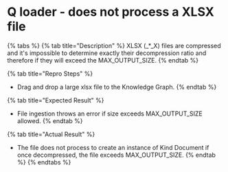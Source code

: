 # Q loader - does not process a XLSX file

{% tabs %}
{% tab title="Description" %}
XLSX \(_\*_X\) files are compressed and it's impossible to determine exactly their decompression ratio and therefore if they will exceed the MAX\_OUTPUT\_SIZE. 
{% endtab %}

{% tab title="Repro Steps" %}
* Drag and drop a large xlsx file to the Knowledge Graph.
{% endtab %}

{% tab title="Expected Result" %}
* File ingestion throws an error if size exceeds MAX\_OUTPUT\_SIZE allowed.
{% endtab %}

{% tab title="Actual Result" %}
* The file does not process to create an instance of Kind Document if once decompressed, the file exceeds MAX\_OUTPUT\_SIZE.
{% endtab %}
{% endtabs %}

